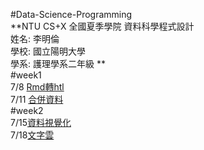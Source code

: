 #Data-Science-Programming   
**NTU CS+X 全國夏季學院 資料科學程式設計    
姓名: 李明倫       
學校: 國立陽明大學    
學系: 護理學系二年級   **    
#week1    
7/8 [Rmd轉htl](https://ellen0120.github.io/Ellen000/week%201-1/Homework.html)    
7/11 [合併資料](https://ellen0120.github.io/Ellen000/week%201-2/%E5%BD%99%E6%95%B42.html)   
#week2    
7/15[資料視覺化](https://ellen0120.github.io/Ellen000/week%201-3/HW2.html)  
7/18[文字雲](https://ellen0120.github.io/Ellen000//wordcloud.html)

